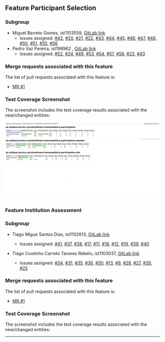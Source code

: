 ## Feature Participant Selection

### Subgroup
 - Miguel Barreto Gomes, ist1103559, [GitLab link](https://gitlab.rnl.tecnico.ulisboa.pt/ist1103559)
   + Issues assigned: [#42](https://gitlab.rnl.tecnico.ulisboa.pt/es/es24-19/-/issues/42), [#20](https://gitlab.rnl.tecnico.ulisboa.pt/es/es24-19/-/issues/20), [#21](https://gitlab.rnl.tecnico.ulisboa.pt/es/es24-19/-/issues/21), [#22](https://gitlab.rnl.tecnico.ulisboa.pt/es/es24-19/-/issues/22), [#43](https://gitlab.rnl.tecnico.ulisboa.pt/es/es24-19/-/issues/43), [#44](https://gitlab.rnl.tecnico.ulisboa.pt/es/es24-19/-/issues/44), [#45](https://gitlab.rnl.tecnico.ulisboa.pt/es/es24-19/-/issues/45), [#46](https://gitlab.rnl.tecnico.ulisboa.pt/es/es24-19/-/issues/46), [#47](https://gitlab.rnl.tecnico.ulisboa.pt/es/es24-19/-/issues/47), [#48](https://gitlab.rnl.tecnico.ulisboa.pt/es/es24-19/-/issues/48), [#50](https://gitlab.rnl.tecnico.ulisboa.pt/es/es24-19/-/issues/50), [#51](https://gitlab.rnl.tecnico.ulisboa.pt/es/es24-19/-/issues/51), [#55](https://gitlab.rnl.tecnico.ulisboa.pt/es/es24-19/-/issues/55), [#56](https://gitlab.rnl.tecnico.ulisboa.pt/es/es24-19/-/issues/56)
 - Pedro Vaz Pereira, ist198962 , [GitLab link](https://gitlab.rnl.tecnico.ulisboa.pt/ist198962)
   + Issues assigned: [#52](https://gitlab.rnl.tecnico.ulisboa.pt/es/es24-19/-/issues/52), [#24](https://gitlab.rnl.tecnico.ulisboa.pt/es/es24-19/-/issues/24), [#49](https://gitlab.rnl.tecnico.ulisboa.pt/es/es24-19/-/issues/49), [#53](https://gitlab.rnl.tecnico.ulisboa.pt/es/es24-19/-/issues/53), [#54](https://gitlab.rnl.tecnico.ulisboa.pt/es/es24-19/-/issues/54), [#57](https://gitlab.rnl.tecnico.ulisboa.pt/es/es24-19/-/issues/57), [#58](https://gitlab.rnl.tecnico.ulisboa.pt/es/es24-19/-/issues/58), [#23](https://gitlab.rnl.tecnico.ulisboa.pt/es/es24-19/-/issues/23), [#43](https://gitlab.rnl.tecnico.ulisboa.pt/es/es24-19/-/issues/43)
 
### Merge requests associated with this feature

The list of pull requests associated with this feature is:

 - [MR #1](https://gitlab.rnl.tecnico.ulisboa.pt/es)



### Test Coverage Screenshot

The screenshot includes the test coverage results associated with the new/changed entities:

![Test Coverage Screenshot](images/Coverage.png)



### Feature Institution Assessment

### Subgroup

  - Tiago Migue Santos Dias, ist1102613, [GitLab link](https://gitlab.rnl.tecnico.ulisboa.pt/ist1102613)

    + Issues assigned: [#41](https://gitlab.rnl.tecnico.ulisboa.pt/es/es24-19/-/issues/41), [#37](https://gitlab.rnl.tecnico.ulisboa.pt/es/es24-19/-/issues/37), [#38](https://gitlab.rnl.tecnico.ulisboa.pt/es/es24-19/-/issues/38), [#17](https://gitlab.rnl.tecnico.ulisboa.pt/es/es24-19/-/issues/17), [#11](https://gitlab.rnl.tecnico.ulisboa.pt/es/es24-19/-/issues/11), [#18](https://gitlab.rnl.tecnico.ulisboa.pt/es/es24-19/-/issues/18), [#12](https://gitlab.rnl.tecnico.ulisboa.pt/es/es24-19/-/issues/12), [#19](https://gitlab.rnl.tecnico.ulisboa.pt/es/es24-19/-/issues/19), [#39](https://gitlab.rnl.tecnico.ulisboa.pt/es/es24-19/-/issues/39), [#40](https://gitlab.rnl.tecnico.ulisboa.pt/es/es24-19/-/issues/40)



  - Tiago Coutinho Carreto Tavares Rebelo, ist1103037, [GitLab link](https://gitlab.rnl.tecnico.ulisboa.pt/ist1103037)

      + Issues assigned: [#34](https://gitlab.rnl.tecnico.ulisboa.pt/es/es24-19/-/issues/34), [#31](https://gitlab.rnl.tecnico.ulisboa.pt/es/es24-19/-/issues/31), [#35](https://gitlab.rnl.tecnico.ulisboa.pt/es/es24-19/-/issues/35), [#36](https://gitlab.rnl.tecnico.ulisboa.pt/es/es24-19/-/issues/36), [#30](https://gitlab.rnl.tecnico.ulisboa.pt/es/es24-19/-/issues/30), [#13](https://gitlab.rnl.tecnico.ulisboa.pt/es/es24-19/-/issues/13), [#9](https://gitlab.rnl.tecnico.ulisboa.pt/es/es24-19/-/issues/9), [#28](https://gitlab.rnl.tecnico.ulisboa.pt/es/es24-19/-/issues/28), [#27](https://gitlab.rnl.tecnico.ulisboa.pt/es/es24-19/-/issues/27), [#26](https://gitlab.rnl.tecnico.ulisboa.pt/es/es24-19/-/issues/26), [#25](https://gitlab.rnl.tecnico.ulisboa.pt/es/es24-19/-/issues/25)



### Merge requests associated with this feature

The list of pull requests associated with this feature is:

  - [MR #1](https://gitlab.rnl.tecnico.ulisboa.pt/es)


### Test Coverage Screenshot
The screenshot includes the test coverage results associated with the new/changed entities:


---
